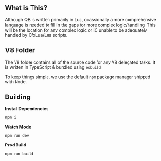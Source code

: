 ## What is This?

Although QB is written primarily in Lua, ocassionally a more comprehensive
language is needed to fill in the gaps for more complex logic/handling. This will
be the location for any complex logic or IO unable to be adequately handled by
CfxLua/Lua scripts.

## V8 Folder
The V8 folder contains all of the source code for any V8 delegated tasks. It
is written in TypeScript & bundled using `esbuild`

To keep things simple, we use the default `npm` package manager shipped with Node.

## Building

**Install Dependencies**
```sh
npm i
```

**Watch Mode**
```sh
npm run dev
```

**Prod Build**
```sh
npm run build
```